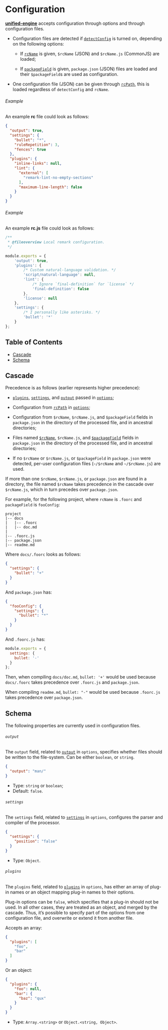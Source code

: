 # Configuration

<!--lint disable heading-increment no-duplicate-headings-->

[**unified-engine**][api] accepts configuration through options and
through configuration files.

*   Configuration files are detected if [`detectConfig`][detect-config]
    is turned on, depending on the following options:

    *   If [`rcName`][rc-name] is given, `$rcName` (JSON) and
        `$rcName.js` (CommonJS) are loaded;

    *   If [`packageField`][package-field] is given, `package.json`
        (JSON) files are loaded and their `$packageField`s are
        used as configuration.

*   One configuration file (JSON) can be given through [`rcPath`][rc-path],
    this is loaded regardless of `detectConfig` and `rcName`.

###### Example

An example **rc** file could look as follows:

```json
{
  "output": true,
  "settings": {
    "bullet": "*",
    "ruleRepetition": 3,
    "fences": true
  },
  "plugins": {
    "inline-links": null,
    "lint": {
      "external": [
        "remark-lint-no-empty-sections"
      ],
      "maximum-line-length": false
    }
  }
}
```

###### Example

An example **rc.js** file could look as follows:

```js
/**
 * @fileoverview Local remark configuration.
 */

module.exports = {
    'output': true,
    'plugins': {
        /* Custom natural-language validation. */
        'script/natural-language': null,
        'lint': {
            /* Ignore `final-definition` for `license` */
            'final-definition': false
        },
        'license': null
    },
    'settings': {
        /* I personally like asterisks. */
        'bullet': '*'
    }
};
```

## Table of Contents

*   [Cascade](#cascade)
*   [Schema](#schema)

## Cascade

Precedence is as follows (earlier represents higher precedence):

*   [`plugins`][plugins], [`settings`][settings], and [`output`][output]
    passed in [`options`][options];

*   Configuration from [`rcPath`][rc-path] in [`options`][options];

*   Configuration from `$rcName`, `$rcName.js`, and `$packageField`
    fields in `package.json` in the directory of the processed file,
    and in ancestral directories;

*   Files named [`$rcName`][rc-name], `$rcName.js`, and
    [`$packageField`][package-field] fields in `package.json` in the
    directory of the processed file, and in ancestral directories;

*   If no `$rcName` or `$rcName.js`, or `$packageField` in `package.json`
    were detected, per-user configuration files (`~/$rcName` and
    `~/$rcName.js`) are used.

If more than one `$rcName`, `$rcName.js`, or `package.json` are
found in a directory, the file named `$rcName` takes precedence in the
cascade over `$rcName.js`, which in turn precedes over `package.json`.

For example, for the following project, where `rcName` is `.foorc` and
`packageField` is `fooConfig`:

```text
project
|-- docs
|   |-- .foorc
|   |-- doc.md
|
|-- .foorc.js
|-- package.json
|-- readme.md
```

Where `docs/.foorc` looks as follows:

```json
{
  "settings": {
    "bullet": "+"
  }
}
```

And `package.json` has:

```json
{
  "fooConfig": {
    "settings": {
      "bullet": "*"
    }
  }
}
```

And `.foorc.js` has:

```js
module.exports = {
  settings: {
    bullet: '-'
  }
};
```

Then, when compiling `docs/doc.md`, `bullet: '+'` would be used because
`docs/.foorc` takes precedence over `.foorc.js` and `package.json`.

When compiling `readme.md`, `bullet: "-"` would be used because `.foorc.js`
takes precedence over `package.json`.

## Schema

The following properties are currently used in configuration files.

###### `output`

The `output` field, related to [`output`][output] in `options`, specifies
whether files should be written to the file-system.  Can be either
`boolean`, or `string`.

```json
{
  "output": "man/"
}
```

*   Type: `string` or `boolean`;
*   Default: `false`.

###### `settings`

The `settings` field, related to [`settings`][settings] in `options`,
configures the parser and compiler of the processor.

```json
{
  "settings": {
    "position": "false"
  }
}
```

*   Type: `Object`.

###### `plugins`

The `plugins` field, related to [`plugins`][plugins] in `options`, has
either an array of plug-in names or an object mapping plug-in names to
their options.

Plug-in options can be `false`, which specifies that a plug-in should
not be used.  In all other cases, they are treated as an object, and
merged by the cascade.  Thus, it’s possible to specify part of the
options from one configuration file, and overwrite or extend it from
another file.

Accepts an array:

```json
{
  "plugins": [
    "foo",
    "bar"
  ]
}
```

Or an object:

```json
{
  "plugins": {
    "foo": null,
    "bar": {
      "baz": "qux"
    }
  }
}
```

*   Type: `Array.<string>` or `Object.<string, Object>`.

<!-- Definitions -->

[api]: ../readme.md#api

[options]: options.md#options

[rc-path]: options.md#optionsrcpath

[settings]: options.md#optionssettings

[output]: options.md#optionsoutput

[detect-config]: options.md#optionsdetectconfig

[rc-name]: options.md#optionsrcname

[package-field]: options.md#optionspackagefield

[plugins]: options.md#optionsplugins

